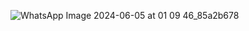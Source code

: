 
![WhatsApp Image 2024-06-05 at 01 09 46_85a2b678](https://github.com/StefanKumarasinghe/data-visualisation-d3/assets/89747418/c8fd7669-3fc4-4c98-b1e8-fddba9824451)
